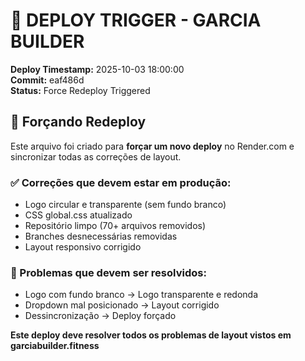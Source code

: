 # 🚀 DEPLOY TRIGGER - GARCIA BUILDER

**Deploy Timestamp:** 2025-10-03 18:00:00  
**Commit:** eaf486d  
**Status:** Force Redeploy Triggered  

## 🔄 Forçando Redeploy

Este arquivo foi criado para **forçar um novo deploy** no Render.com e sincronizar todas as correções de layout.

### ✅ Correções que devem estar em produção:
- Logo circular e transparente (sem fundo branco)
- CSS global.css atualizado 
- Repositório limpo (70+ arquivos removidos)
- Branches desnecessárias removidas
- Layout responsivo corrigido

### 🎯 Problemas que devem ser resolvidos:
- Logo com fundo branco → Logo transparente e redonda
- Dropdown mal posicionado → Layout corrigido
- Dessincronização → Deploy forçado

**Este deploy deve resolver todos os problemas de layout vistos em garciabuilder.fitness**